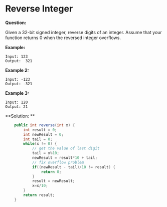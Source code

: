 # Reverse Integer

**Question:** 

Given a 32-bit signed integer, reverse digits of an integer. Assume that your function returns 0 when the reversed integer overflows.

**Example:** 

```
Input: 123
Output:  321
```

**Example 2:**

```
Input: -123
Output: -321
```

**Example 3:**

```
Input: 120
Output: 21
```

**Solution: ** 

```java
	public int reverse(int x) {
		int result = 0;
		int newResult = 0;
		int tail = 0;
		while(x != 0) {
			// get the value of last digit
			tail = x%10;
			newResult = result*10 + tail;
			// fix overflow problem
			if((newResult - tail)/10 != result) {
				return 0;
			}
			result = newResult;
			x=x/10;
		}
		return result;
	}
```

